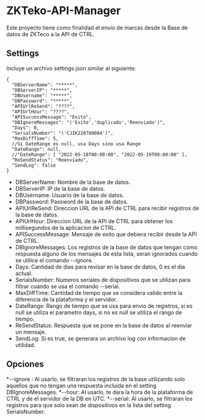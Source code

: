 ﻿# ZKTeko-API-Manager

Este proyecto tiene como finalidad el envio de marcas desde la Base de datos de ZKTeco a la API de CTRL.

## Settings

Incluye un archivo settings.json similar al siguiente:

```
{
  "DBServerName": "*****",
  "DBServerIP": "*****",
  "DBUsername": "*****",
  "DBPassword": "*****",
  "APIUrlReSend": "????",
  "APIUrlHour": "????",
  "APISuccessMessage": "Exito",
  "DBIgnoreMessages": "('Exito','duplicado','Reenviado')",
  "Days": 0,
  "SerialsNumber": "('CJIK220760004')",
  "MaxDiffTime": 5,
  //Si DateRange es null, usa Days sino usa Range
  "DateRange": null,
  //"DateRange": [ "2022-05-18T00:00:00", "2022-05-19T00:00:00" ],
  "ReSendStatus": "Reenviado",
  "SendLog": false
}
```
  
- DBServerName: Nombre de la base de datos.
- DBServerIP: IP de la base de datos.
- DBUsername: Usuario de la base de datos.
- DBPassword: Password de la base de datos.
- APIUrlReSend: Direccion URL de la API de CTRL para recibir registros de la base de datos.
- APIUrlHour: Direccion URL de la API de CTRL para obtener los millisegundos de la aplicacion de CTRL.
- APISuccessMessage: Mensaje de exito que debiera recibir desde la API de CTRL.
- DBIgnoreMessages: Los registros de la base de datos que tengan como respuesta alguno de los mensajes de esta lista, seran ignorados cuando se utilice el comando --ignore.
- Days: Cantidad de dias para revisar en la base de datos, 0 es el dia actual.
- SerialsNumber: Numeros seriales de dispositivos que se utilizan para filtrar cuando se usa el comando --serial.
- MaxDiffTime: Cantidad de tiempo que se considera valido entre la diferencia de la plataforma y el servidor.
- DateRange: Rango de tiempo que se usa para envio de registros, si es null se utiliza el parametro days, si no es null se utiliza el rango de tiempo.
- ReSendStatus: Respuesta que se pone en la base de datos al reenviar un mensaje.
- SendLog: Si es true, se generara un archivo log con informacion de utilidad.

## Opciones

*--ignore : Al usarlo, se filtraran los registros de la base utilizando solo aquellos que no tengan una respuesta incluida en el setting DBIgnoreMessages.
*--hour: Al usarlo, te dara la hora de la plataforma de CTRL y de el servidor de la DB en UTC.
*--serial: Al usarlo, se filtraran los registros para que solo sean de dispositivos en la lista del setting SerialsNumber.
